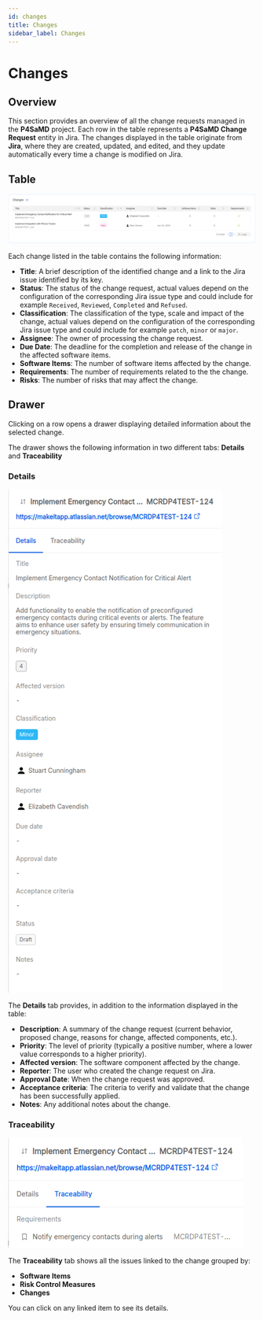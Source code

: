 ```yaml
---
id: changes
title: Changes
sidebar_label: Changes
---
```


# Changes

## Overview

This section provides an overview of all the change requests managed in the **P4SaMD** project. Each row in the table represents a **P4SaMD Change Request** entity in Jira.
The changes displayed in the table originate from **Jira**, where they are created, updated, and edited, and they update automatically every time a change is modified on Jira.

## Table

![Changes table](img/changes-table.png)

Each change listed in the table contains the following information:

- **Title**: A brief description of the identified change and a link to the Jira issue identified by its key.
- **Status**: The status of the change request, actual values depend on the configuration of the corresponding Jira issue type and could include for example `Received`, `Reviewed`, `Completed` and `Refused`.
- **Classification**: The classification of the type, scale and impact of the change, actual values depend on the configuration of the corresponding Jira issue type and could include for example `patch`, `minor` or `major`.
- **Assignee**: The owner of processing the change request.
- **Due Date**: The deadline for the completion and release of the change in the affected software items.
- **Software Items**: The number of software items affected by the change.
- **Requirements**: The number of requirements related to the the change.
- **Risks**: The number of risks that may affect the change.

## Drawer

Clicking on a row opens a drawer displaying detailed information about the selected change.

The drawer shows the following information in two different tabs: **Details** and **Traceability**

### Details

![Details tab of the drawer](img/changes-drawer-details.png)

The **Details** tab provides, in addition to the information displayed in the table:

- **Description**: A summary of the change request (current behavior, proposed change, reasons for change, affected components, etc.).
- **Priority**: The level of priority (typically a positive number, where a lower value corresponds to a higher priority).
- **Affected version**: The software component affected by the change.
- **Reporter**: The user who created the change request on Jira.
- **Approval Date**: When the change request was approved.
- **Acceptance criteria**: The criteria to verify and validate that the change has been successfully applied.
- **Notes**: Any additional notes about the change.

### Traceability

![Traceability tab of the drawer](img/changes-drawer-traceability.png)

The **Traceability** tab shows all the issues linked to the change grouped by:
- **Software Items**
- **Risk Control Measures**
- **Changes**

You can click on any linked item to see its details.